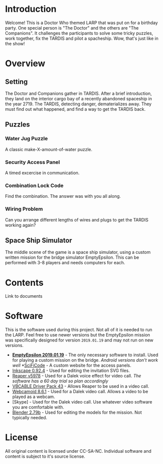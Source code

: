 # Introduction

Welcome! This is a Doctor Who themed LARP that was put on for a birthday party. One special person is "The Doctor" and the others are "The Companions". It challenges the participants to solve some tricky puzzles, work together, fix the TARDIS and pilot a spacheship. Wow, that's just like in the show!

# Overview
## Setting
The Doctor and Companions gather in TARDIS. After a brief introduction, they land on the interior cargo bay of a recently abandoned spaceship in the year 2719. The TARDIS, detecting danger, dematerializes away. They must find out what happened, and find a way to get the TARDIS back.

## Puzzles
### Water Jug Puzzle
A classic make-X-amount-of-water puzzle.

### Security Access Panel
A timed excercise in communication.

### Combination Lock Code
Find the combination. The answer was with you all along.

### Wiring Problem
Can you arrange different lengths of wires and plugs to get the TARDIS working again?

## Space Ship Simulator
The middle scene of the game is a space ship simulator, using a custom written mission for the bridge simulator EmptyEpsilon. This can be performed with 3-8 players and needs computers for each. 

# Contents
Link to documents

# Software
This is the software used during this project. Not all of it is needed to run the LARP. Feel free to use newer versions but the EmptyEpsilon mission was specifically designed for version `2019.01.19` and may not run on new versions.

* **[EmptyEpsilon 2019.01.19](https://github.com/daid/EmptyEpsilon/releases/download/EE-2019.11.01/Win32_EmptyEpsilon_EE-2019.11.01.zip)** - The only necessary software to install. Used for playing a custom mission on the bridge. *Android versions don't work well*
*[SciFiCode](https://github.com/matthewmmorrow/SciFiCode) - A custom website for the access panels.
* [Inkscape 0.92.4](https://inkscape.org/release/0.92.4/windows/) - Used for editing the invitation SVG files.
* [Reaper v5978](https://www.reaper.fm/download.php) - Used for a Dalek voice effect for video call. *The software has a 60 day trial so plan accordingly*
* [VBCABLE Driver Pack 43](https://download.vb-audio.com/Download_CABLE/VBCABLE_Driver_Pack43.zip) - Allows Reaper to be used in a video call.
* [Webcamoid 8.6.1](https://webcamoid.github.io/#downloads) - Used for a Dalek video call. Allows a video to be played as a webcam.
* [Skype] - Used for the Dalek video call. Use whatever video software you are comfortable with.
* [Blender 2.79b](https://www.blender.org/download/releases/2-79/) - Used for editing the models for the mission. Not typically needed.


# License
All original content is licensed under CC-SA-NC. Individual software and content is subject to it's source license.
